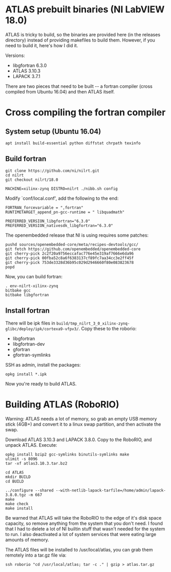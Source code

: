 ATLAS prebuilt binaries (NI LabVIEW 18.0)
=========================================

ATLAS is tricky to build, so the binaries are provided here (in the releases
directory) instead of providing makefiles to build them. However, if you need
to build it, here's how I did it.

Versions:

* libgfortran 6.3.0
* ATLAS 3.10.3
* LAPACK 3.7.1

There are two pieces that need to be built -- a fortran compiler (cross compiled
from Ubuntu 16.04) and then ATLAS itself.

Cross compiling the fortran compiler
====================================

System setup (Ubuntu 16.04)
---------------------------

	apt install build-essential python diffstat chrpath texinfo

Build fortran
-------------

	git clone https://github.com/ni/nilrt.git
	cd nilrt
	git checkout nilrt/18.0

	MACHINE=xilinx-zynq DISTRO=nilrt ./nibb.sh config

Modify `conf/local.conf', add the following to the end:

	FORTRAN_forcevariable = ",fortran"
	RUNTIMETARGET_append_pn-gcc-runtime = " libquadmath"
	
	PREFERRED_VERSION_libgfortran="6.3.0"
	PREFERRED_VERSION_nativesdk_libgfortran="6.3.0"

The openembedded release that NI is using requires some patches:

	pushd sources/openembedded-core/meta/recipes-devtools/gcc/
	git fetch https://github.com/openembedded/openembedded-core
	git cherry-pick 2c2f20a9756eccafac776e45e319af7666e6da96
	git cherry-pick 00fba52c8a6f6383137cf89fc7aa34cc3e2ff45f
	git cherry-pick 753de3328d36b95c029d2946660f80e083823678
	popd

Now, you can build fortran:

	. env-nilrt-xilinx-zynq
	bitbake gcc
	bitbake libgfortran

Install fortran
---------------

There will be ipk files in `build/tmp_nilrt_3_0_xilinx-zynq-glibc/deploy/ipk/cortexa9-vfpv3/`.
Copy these to the roborio:

* libgfortran
* libgfortran-dev
* gfortran
* gfortran-symlinks

SSH as admin, install the packages:

	opkg install *.ipk

Now you're ready to build ATLAS.

Building ATLAS (RoboRIO)
========================

Warning: ATLAS needs a lot of memory, so grab an empty USB memory stick (4GB+)
and convert it to a linux swap partition, and then activate the swap.

Download ATLAS 3.10.3 and LAPACK 3.8.0. Copy to the RoboRIO, and unpack
ATLAS. Execute:

	opkg install bzip2 gcc-symlinks binutils-symlinks make
	ulimit -s 8096
	tar -xf atlas3.10.3.tar.bz2

	cd ATLAS
	mkdir BUILD
	cd BUILD

	../configure --shared --with-netlib-lapack-tarfile=/home/admin/lapack-3.8.0.tgz -m 667
	make
	make check
	make install

Be warned that ATLAS will take the RoboRIO to the edge of it's disk space
capacity, so remove anything from the system that you don't need. I found that
I had to delete a lot of NI builtin stuff that wasn't needed for the system to
run. I also deactivated a lot of system services that were eating large
amounts of memory.

The ATLAS files will be installed to /usr/local/atlas, you can grab them
remotely into a tar.gz file via:

	ssh roborio "cd /usr/local/atlas; tar -c ." | gzip > atlas.tar.gz
